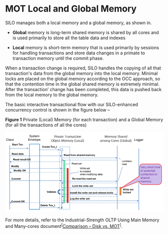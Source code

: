 # MOT Local and Global Memory<a name="EN-US_TOPIC_0270171516"></a>

SILO manages both a local memory and a global memory, as shown in.

-   **Global**  memory is long-term shared memory is shared by all cores and is used primarily to store all the table data and indexes

-   **Local**  memory is short-term memory that is used primarily by sessions for handling transactions and store data changes in a primate to transaction memory until the commit phase.

When a transaction change is required, SILO handles the copying of all that transaction's data from the global memory into the local memory. Minimal locks are placed on the global memory according to the OCC approach, so that the contention time in the global shared memory is extremely minimal. After the transaction’ change has been completed, this data is pushed back from the local memory to the global memory.

The basic interactive transactional flow with our SILO-enhanced concurrency control is shown in the figure below –

**Figure  1**  Private \(Local\) Memory \(for each transaction\) and a Global Memory \(for all the transactions of all the cores\)

![](figures/private-(local)-memory-(for-each-transaction)-and-a-global-memory.png)

For more details, refer to the Industrial-Strength OLTP Using Main Memory and Many-cores document<sup>\[</sup>[Comparison – Disk vs. MOT](comparison-disk-vs-mot.md)<sup>\]</sup>.

